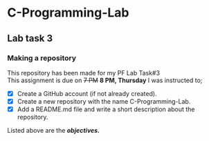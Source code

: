# C-Programming-Lab
## Lab task 3
### Making a repository
This repository has been made for my PF Lab Task#3\
This assignment is due on ~~7 PM~~ **8 PM, Thursday**
I was instructed to;
- [x] Create a GitHub account (if not already created).
- [x] Create a new repository with the name C-Programming-Lab.
- [x] Add a README.md file and write a short description about the repository.

Listed above are the ***objectives.***
